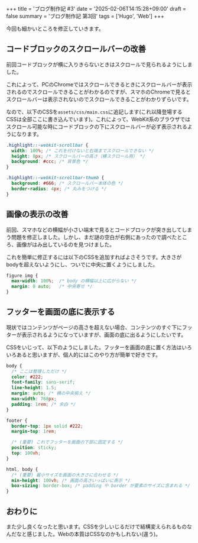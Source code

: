 +++
title = 'ブログ制作記 #3'
date = '2025-02-06T14:15:28+09:00'
draft = false
summary = 'ブログ制作記 第3回'
tags = ['Hugo', 'Web']
+++

今回も細かいところを修正していきます。

## コードブロックのスクロールバーの改善
前回コードブロックが横に入りきらないときはスクロールで見られるようにしました。

これによって、PCのChromeではスクロールできるときにスクロールバーが表示されるのでスクロールできることがわかるのですが、スマホのChromeで見るとスクロールバーは表示されないのでスクロールできることがわかりずらいです。

なので、以下のCSSを`assets/css/main.css`に追記します(これ以降登場するCSSは全部ここに書き込んでいます)。これによって、WebKit系のブラウザではスクロール可能な時にコードブロックの下にスクロールバーが必ず表示されるようになります。

```css
.highlight::-webkit-scrollbar {
  width: 100%; /* これを付けないと右端までスクロールできない */
  height: 8px; /* スクロールバーの高さ（横スクロール用） */
  background: #ccc; /* 背景色 */
}

.highlight::-webkit-scrollbar-thumb {
  background: #666; /* スクロールバー本体の色 */
  border-radius: 4px; /* 丸みをつける */
}
```

## 画像の表示の改善
前回、スマホなどの横幅が小さい端末で見るとコードブロックが突き出してしまう問題を修正しました。しかし、まだ謎の空白が右側にあったので調べたところ、画像がはみ出しているのを見つけました。

これを簡単に修正するには以下のCSSを追加すればよさそうです。大きさがbodyを超えないようにし、ついでに中央に置くようにしました。

```css
figure img {
  max-width: 100%;  /* body の横幅以上に広がらない */
  margin: 0 auto;   /* 中央寄せ */
}
```

## フッターを画面の底に表示する
現状ではコンテンツがページの高さを超えない場合、コンテンツのすぐ下にフッターが表示されるようになっていますが、画面の底に出るようにしたいです。

CSSをいじって、以下のようにしました。フッターを画面の底に置く方法はいろいろあると思いますが、個人的にはこのやり方が簡単で好きです。

```css
body {
  /* ここは整理しただけ */
  color: #222;
  font-family: sans-serif;
  line-height: 1.5;
  margin: auto; /* 横の中央揃え */
  max-width: 768px;
  padding: 1rem; /* 余白 */
}

footer {
  border-top: 1px solid #222;
  margin-top: 1rem;

  /* (重要) これでフッターを画面の下部に固定する */
  position: sticky;
  top: 100vh;
}

html, body {
  /* (重要) 最小サイズを画面の大きさに合わせる */
  min-height: 100vh; /* 画面の高さいっぱいに表示 */
  box-sizing: border-box; /* padding や border が要素のサイズに含まれる */
}
```

## おわりに
また少し良くなったと思います。CSSを少しいじるだけで結構変えられるものなんだなと感じました。Webの本質はCSSなのかもしれない(違う)。
